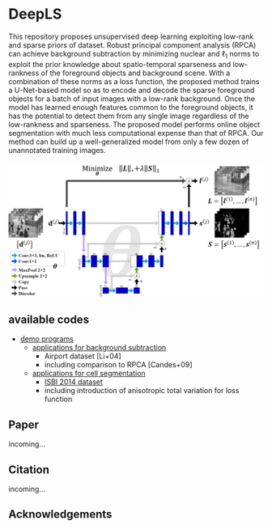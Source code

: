 # DeepLS
This repository proposes unsupervised deep learning exploiting low-rank and sparse priors of dataset.
Robust principal component analysis (RPCA) can achieve background subtraction by minimizing nuclear and $\ell_1$ norms to exploit the prior knowledge about spatio-temporal sparseness and low-rankness of the foreground objects and background scene.
With a combination of these norms as a loss function, the proposed method trains a U-Net-based model so as to encode and decode the sparse foreground objects for a batch of input images with a low-rank background.
Once the model has learned enough features common to the foreground objects, it has the potential to detect them from any single image regardless of the low-rankness and sparseness.
The proposed model performs online object segmentation with much less computational expense than that of RPCA.
Our method can build up a well-generalized model from only a few dozen of unannotated training images.

![](model_architecture.png)

## available codes
- [demo programs](./demo)
  - [applications for background subtraction](./demo_background_subtraction.ipynb)
    - Airport dataset [Li+04]
    - including comparison to RPCA [Candes+09]
  - [applications for cell segmentation](./demo_cell_segmentation.ipynb)
    - [ISBI 2014 dataset](https://cs.adelaide.edu.au/~carneiro/isbi14_challenge/)
    - including introduction of anisotropic total variation for loss function

## Paper
incoming...

## Citation
incoming...

## Acknowledgements
